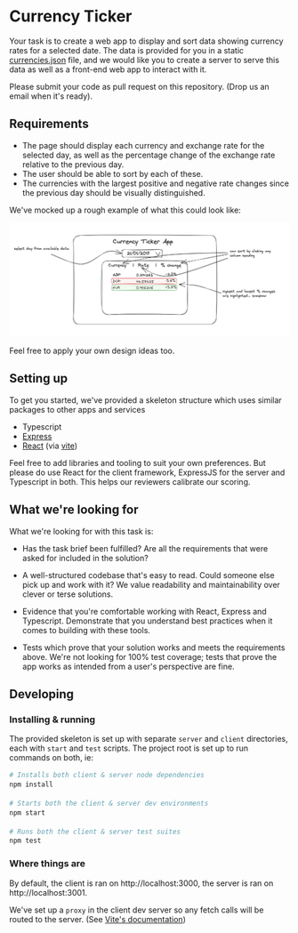 # Currency Ticker

Your task is to create a web app to display and sort data showing currency rates for a selected date. The data is provided for you in a static [currencies.json](./currencies.json) file, and we would like you to create a server to serve this data as well as a front-end web app to interact with it.

Please submit your code as pull request on this repository. (Drop us an email when it's ready).

## Requirements

- The page should display each currency and exchange rate for the selected day, as well as the percentage change of the exchange rate relative to the previous day.
- The user should be able to sort by each of these.
- The currencies with the largest positive and negative rate changes since the previous day should be visually distinguished.

We've mocked up a rough example of what this could look like:

![mockup](mockup.png "UI Mockup")

Feel free to apply your own design ideas too.

## Setting up

To get you started, we've provided a skeleton structure which uses similar packages to other apps and services

- Typescript
- [Express](https://expressjs.com)
- [React](https://reactjs.org/) (via [vite](https://vitejs.dev/))

Feel free to add libraries and tooling to suit your own preferences. But please do use React for the client framework, ExpressJS for the server and Typescript in both. This helps our reviewers calibrate our scoring.

## What we're looking for

What we're looking for with this task is:

- Has the task brief been fulfilled? Are all the requirements that were asked for included in the solution?

- A well-structured codebase that's easy to read. Could someone else pick up and work with it? We value readability and maintainability over clever or terse solutions.

- Evidence that you're comfortable working with React, Express and Typescript. Demonstrate that you understand best practices when it comes to building with these tools.

- Tests which prove that your solution works and meets the requirements above. We're not looking for 100% test coverage; tests that prove the app works as intended from a user's perspective are fine.

## Developing

### Installing & running

The provided skeleton is set up with separate `server` and `client` directories, each with `start` and `test` scripts. The project root is set up to run commands on both, ie:

```bash
# Installs both client & server node dependencies
npm install

# Starts both the client & server dev environments
npm start

# Runs both the client & server test suites
npm test
```

### Where things are

By default, the client is ran on http://localhost:3000, the server is ran on http://localhost:3001.

We've set up a `proxy` in the client dev server so any fetch calls will be routed to the server. (See [Vite's documentation](https://vitejs.dev/config/server-options.html#server-proxy))
